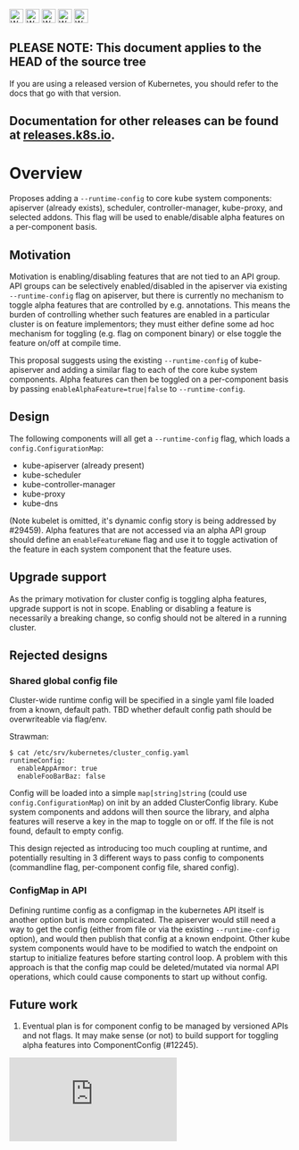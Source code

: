 <!-- BEGIN MUNGE: UNVERSIONED_WARNING -->

<!-- BEGIN STRIP_FOR_RELEASE -->

<img src="http://kubernetes.io/kubernetes/img/warning.png" alt="WARNING"
     width="25" height="25">
<img src="http://kubernetes.io/kubernetes/img/warning.png" alt="WARNING"
     width="25" height="25">
<img src="http://kubernetes.io/kubernetes/img/warning.png" alt="WARNING"
     width="25" height="25">
<img src="http://kubernetes.io/kubernetes/img/warning.png" alt="WARNING"
     width="25" height="25">
<img src="http://kubernetes.io/kubernetes/img/warning.png" alt="WARNING"
     width="25" height="25">

<h2>PLEASE NOTE: This document applies to the HEAD of the source tree</h2>

If you are using a released version of Kubernetes, you should
refer to the docs that go with that version.

Documentation for other releases can be found at
[releases.k8s.io](http://releases.k8s.io).
</strong>
--

<!-- END STRIP_FOR_RELEASE -->

<!-- END MUNGE: UNVERSIONED_WARNING -->

# Overview

Proposes adding a `--runtime-config` to core kube system components:
apiserver (already exists), scheduler, controller-manager, kube-proxy,
and selected addons. This flag will be used to enable/disable alpha
features on a per-component basis.

## Motivation

Motivation is enabling/disabling features that are not tied to
an API group. API groups can be selectively enabled/disabled in the
apiserver via existing `--runtime-config` flag on apiserver, but there is
currently no mechanism to toggle alpha features that are controlled by
e.g. annotations. This means the burden of controlling whether such
features are enabled in a particular cluster is on feature implementors;
they must either define some ad hoc mechanism for toggling (e.g. flag
on component binary) or else toggle the feature on/off at compile time.

This proposal suggests using the existing `--runtime-config` of
kube-apiserver and adding a similar flag to each of the core
kube system components. Alpha features can then be toggled on a
per-component basis by passing `enableAlphaFeature=true|false` to
`--runtime-config`.

## Design

The following components will all get a `--runtime-config` flag,
which loads a `config.ConfigurationMap`:

- kube-apiserver (already present)
- kube-scheduler
- kube-controller-manager
- kube-proxy
- kube-dns

(Note kubelet is omitted, it's dynamic config story is being addressed
by #29459). Alpha features that are not accessed via an alpha API
group should define an `enableFeatureName` flag and use it to toggle
activation of the feature in each system component that the feature
uses.

## Upgrade support

As the primary motivation for cluster config is toggling alpha
features, upgrade support is not in scope. Enabling or disabling
a feature is necessarily a breaking change, so config should
not be altered in a running cluster.

## Rejected designs

### Shared global config file

Cluster-wide runtime config will be specified in a single yaml file
loaded from a known, default path. TBD whether default config path
should be overwriteable via flag/env.

Strawman:
```shell
$ cat /etc/srv/kubernetes/cluster_config.yaml
runtimeConfig:
  enableAppArmor: true
  enableFooBarBaz: false
```

Config will be loaded into a simple `map[string]string` (could
use `config.ConfigurationMap`) on init by an added ClusterConfig library.
Kube system components and addons will then source the library,
and alpha features will reserve a key in the map to toggle on or off.
If the file is not found, default to empty config.

This design rejected as introducing too much coupling at runtime,
and potentially resulting in 3 different ways to pass config to
components (commandline flag, per-component config file, shared config).

### ConfigMap in API

Defining runtime config as a configmap in the kubernetes API itself
is another option but is more complicated. The apiserver would still need
a way to get the config (either from file or via the existing
`--runtime-config` option), and would then publish that config
at a known endpoint. Other kube system components would have to
be modified to watch the endpoint on startup to initialize features
before starting control loop. A problem with this approach is that
the config map could be deleted/mutated via normal API operations,
which could cause components to start up without config.

## Future work

1. Eventual plan is for component config to be managed by versioned
APIs and not flags. It may make sense (or not) to build support for
toggling alpha features into ComponentConfig (#12245).

<!-- BEGIN MUNGE: GENERATED_ANALYTICS -->
[![Analytics](https://kubernetes-site.appspot.com/UA-36037335-10/GitHub/docs/proposals/runtimeconfig.md?pixel)]()
<!-- END MUNGE: GENERATED_ANALYTICS -->
